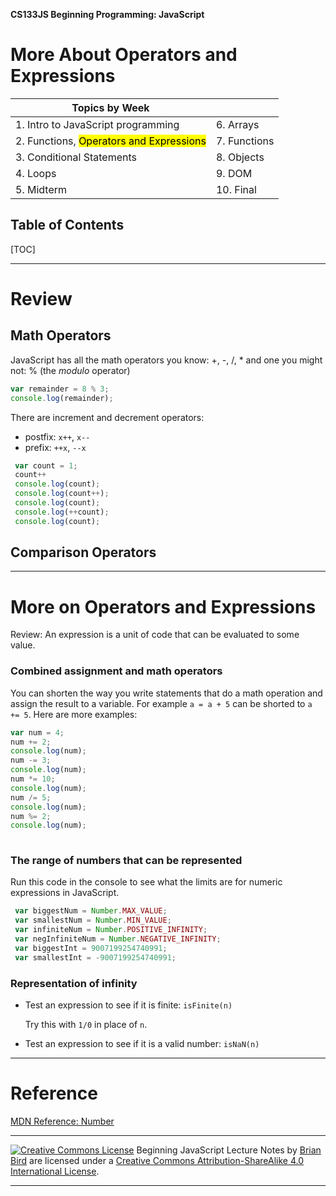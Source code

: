 **CS133JS Beginning Programming: JavaScript**

<h1>More About Operators and Expressions</h1>



| Topics by Week                                       |              |
| ---------------------------------------------------- | ------------ |
| 1. Intro to JavaScript programming                   | 6. Arrays    |
| 2. Functions, <mark>Operators and Expressions</mark> | 7. Functions |
| 3. Conditional Statements                            | 8. Objects   |
| 4. Loops                                             | 9. DOM       |
| 5. Midterm                                           | 10. Final    |



<h2>Table of Contents</h2>

[TOC]

------

# Review

## Math Operators

JavaScript has all the math operators you know: +, -, /, * and one you might not: % (the *modulo* operator) 

```javascript
var remainder = 8 % 3;
console.log(remainder); 
```

There are increment and decrement operators:

- postfix: `x++`, `x--`
- prefix: `++x`, `--x`

```javascript
 var count = 1;
 count++
 console.log(count);
 console.log(count++);
 console.log(count);
 console.log(++count);
 console.log(count);
```

 

## Comparison Operators



------

# More on Operators and Expressions

Review: An expression is a unit of code that can be evaluated to some value.

### Combined assignment and math operators

You can shorten the way you write statements that do a math operation and assign the result to a variable. For example `a = a + 5` can be shorted to `a += 5`. Here are more examples:

```javascript
var num = 4;
num += 2;
console.log(num);
num -= 3;
console.log(num);
num *= 10;
console.log(num);
num /= 5;
console.log(num);
num %= 2;
console.log(num);
 
```



### The range of numbers that can be represented

Run this code in the console to see what the limits are for numeric expressions in JavaScript.

```javascript
 var biggestNum = Number.MAX_VALUE; 
 var smallestNum = Number.MIN_VALUE; 
 var infiniteNum = Number.POSITIVE_INFINITY; 
 var negInfiniteNum = Number.NEGATIVE_INFINITY; 
 var biggestInt = 9007199254740991; 
 var smallestInt = -9007199254740991;

```

### Representation of infinity

- Test an expression to see if it is finite: `isFinite(n)`

  Try this with `1/0` in place of `n`.

- Test an expression to see if it is a valid number: `isNaN(n)`




------

# Reference

[MDN Reference: Number](https://developer.mozilla.org/en-US/docs/Web/JavaScript/Reference/Global_Objects/Number) 

------

[![Creative Commons License](https://i.creativecommons.org/l/by-sa/4.0/88x31.png)](http://creativecommons.org/licenses/by-sa/4.0/) Beginning JavaScript Lecture Notes by [Brian Bird](https://profbird.dev) are licensed under a [Creative Commons Attribution-ShareAlike 4.0 International License](http://creativecommons.org/licenses/by-sa/4.0/). 

------------
   ```

   ```